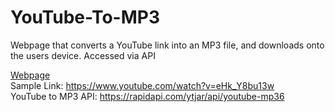 # YouTube-To-MP3
Webpage that converts a YouTube link into an MP3 file, and downloads onto the users device. Accessed via API

<a href="https://ajcastan0103.github.io/YouTube-To-MP3/" target="_blank">Webpage</a> <br />
Sample Link: https://www.youtube.com/watch?v=eHk_Y8bu13w </br>
YouTube to MP3 API: https://rapidapi.com/ytjar/api/youtube-mp36
